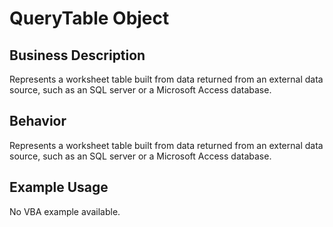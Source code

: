 # QueryTable Object

## Business Description
Represents a worksheet table built from data returned from an external data source, such as an SQL server or a Microsoft Access database.

## Behavior
Represents a worksheet table built from data returned from an external data source, such as an SQL server or a Microsoft Access database.

## Example Usage
No VBA example available.